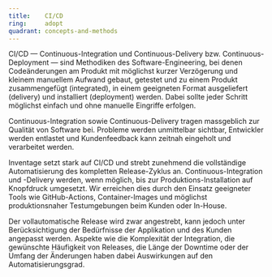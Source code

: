 ```yaml
---
title:    CI/CD  
ring:     adopt  
quadrant: concepts-and-methods
---
```


CI/CD — Continuous-Integration und Continuous-Delivery bzw. Continuous-Deployment — sind Methodiken des Software-Engineering, bei denen Codeänderungen am Produkt mit möglichst kurzer Verzögerung und kleinem manuellem Aufwand gebaut, getestet und zu einem Produkt zusammengefügt (integrated), in einem geeigneten Format ausgeliefert (delivery) und installiert (deployment) werden. Dabei sollte jeder Schritt möglichst einfach und ohne manuelle Eingriffe erfolgen.

Continuous-Integration sowie Continuous-Delivery tragen massgeblich zur Qualität von Software bei. Probleme werden unmittelbar sichtbar, Entwickler werden entlastet und Kundenfeedback kann zeitnah eingeholt und verarbeitet werden.

Inventage setzt stark auf CI/CD und strebt zunehmend die vollständige Automatisierung des kompletten Release-Zyklus an. Continuous-Integration und -Delivery werden, wenn möglich, bis zur Produktions-Installation auf Knopfdruck umgesetzt. Wir erreichen dies durch den Einsatz geeigneter Tools wie GitHub-Actions, Container-Images und möglichst produktionsnaher Testumgebungen beim Kunden oder In-House.

Der vollautomatische Release wird zwar angestrebt, kann jedoch unter Berücksichtigung der Bedürfnisse der Applikation und des Kunden angepasst werden. Aspekte wie die Komplexität der Integration, die gewünschte Häufigkeit von Releases, die Länge der Downtime oder der Umfang der Änderungen haben dabei Auswirkungen auf den Automatisierungsgrad.
